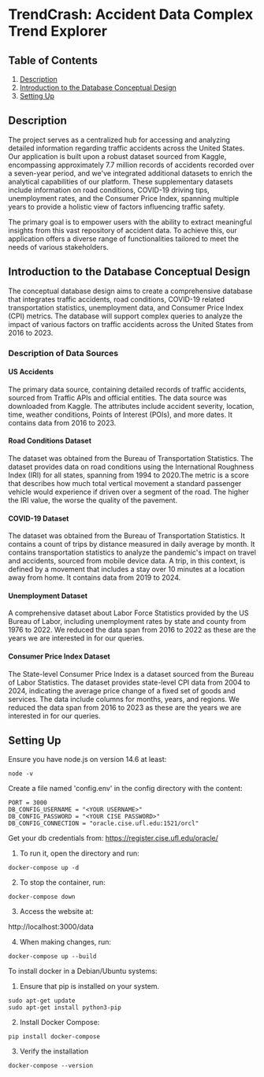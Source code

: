 # TrendCrash: Accident Data Complex Trend Explorer

## Table of Contents

1. [Description](#Description)
2. [Introduction to the Database Conceptual Design](#Introduction-to-the-Database-Conceptual-Design)
3. [Setting Up](#Setting-Up)

## Description

The project serves as a centralized hub for accessing and analyzing detailed information regarding traffic accidents across the United States. Our application is built upon a robust dataset sourced from Kaggle, encompassing approximately 7.7 million records of accidents recorded over a seven-year period, and we've integrated additional datasets to enrich the analytical capabilities of our platform. These supplementary datasets include information on road conditions, COVID-19 driving tips, unemployment rates, and the Consumer Price Index, spanning multiple years to provide a holistic view of factors influencing traffic safety.

The primary goal is to empower users with the ability to extract meaningful insights from this vast repository of accident data. To achieve this, our application offers a diverse range of functionalities tailored to meet the needs of various stakeholders.

## Introduction to the Database Conceptual Design

The conceptual database design aims to create a comprehensive database that integrates traffic accidents, road conditions, COVID-19 related transportation statistics, unemployment data, and Consumer Price Index (CPI) metrics. The database will support complex queries to analyze the impact of various factors on traffic accidents across the United States from 2016 to 2023.

### Description of Data Sources

#### US Accidents

The primary data source, containing detailed records of traffic accidents, sourced from Traffic APIs and official entities. The data source was downloaded from Kaggle. The attributes include accident severity, location, time, weather conditions, Points of Interest (POIs), and more dates. It contains data from 2016 to 2023.

#### Road Conditions Dataset

The dataset was obtained from the Bureau of Transportation Statistics. The dataset provides data on road conditions using the International Roughness Index (IRI) for all states, spanning from 1994 to 2020.The metric is a score that describes how much total vertical movement a standard passenger vehicle would experience if driven over a segment of the road. The higher the IRI value, the worse the quality of the pavement.

#### COVID-19 Dataset

The dataset was obtained from the Bureau of Transportation Statistics. It contains a count of trips by distance measured in daily average by month. It contains transportation statistics to analyze the pandemic's impact on travel and accidents, sourced from mobile device data. A trip, in this context, is defined by a movement that includes a stay over 10 minutes at a location away from home. It contains data from 2019 to 2024.

#### Unemployment Dataset

A comprehensive dataset about Labor Force Statistics provided by the US Bureau of Labor, including unemployment rates by state and county from 1976 to 2022. We reduced the data span from 2016 to 2022 as these are the years we are interested in for our queries.

#### Consumer Price Index Dataset

The State-level Consumer Price Index is a dataset sourced from the Bureau of Labor Statistics. The dataset provides state-level CPI data from 2004 to 2024, indicating the average price change of a fixed set of goods and services. The data include columns for months, years, and regions. We reduced the data span from 2016 to 2023 as these are the years we are interested in for our queries.

## Setting Up

Ensure you have node.js on version 14.6 at least:

```
node -v
```

Create a file named 'config.env' in the config directory with the content:

```
PORT = 3000
DB_CONFIG_USERNAME = "<YOUR USERNAME>"
DB_CONFIG_PASSWORD = "<YOUR CISE PASSWORD>"
DB_CONFIG_CONNECTION = "oracle.cise.ufl.edu:1521/orcl"
```

Get your db credentials from: https://register.cise.ufl.edu/oracle/

1. To run it, open the directory and run:

```
docker-compose up -d
```

2. To stop the container, run:

```
docker-compose down
```

3. Access the website at:

http://localhost:3000/data

4. When making changes, run:

```
docker-compose up --build
```

To install docker in a Debian/Ubuntu systems:

1. Ensure that pip is installed on your system.

```
sudo apt-get update
sudo apt-get install python3-pip
```

2. Install Docker Compose:

```
pip install docker-compose
```

3. Verify the installation

```
docker-compose --version
```

